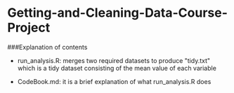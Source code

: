 # Getting-and-Cleaning-Data-Course-Project
###Explanation of contents

* run_analysis.R: 
   merges two required datasets to produce "tidy.txt" which is a tidy dataset consisting of the mean value of each variable

* CodeBook.md: it is a brief explanation of what run_analysis.R does




